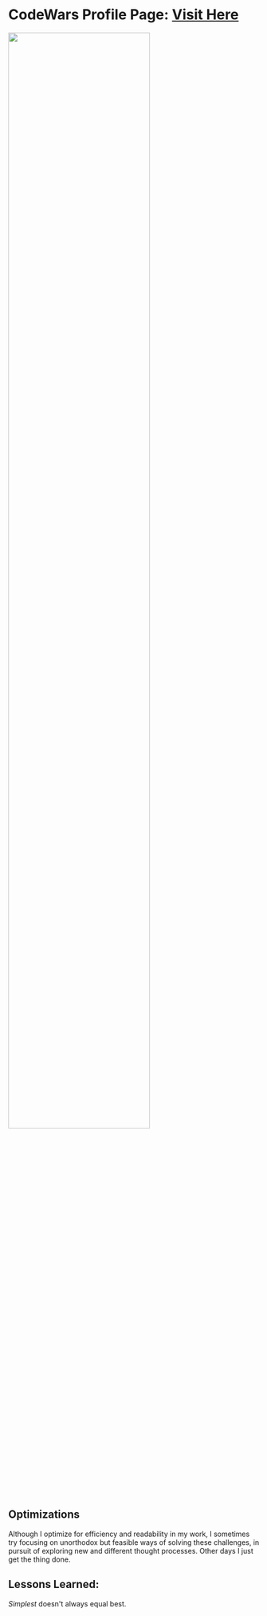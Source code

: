 # CodeWars Profile Page: <a target="_blank" href="https://www.codewars.com/users/lospoy" >Visit Here</a> 
<img style='width:75%' src='https://i.postimg.cc/5tWdvQ6m/Capture.jpg' />

## Optimizations

Although I optimize for efficiency and readability in my work, I sometimes try focusing on unorthodox but feasible ways of solving these challenges, in pursuit of exploring new and different thought processes. Other days I just get the thing done.

## Lessons Learned:

*Simplest* doesn't always equal best.
